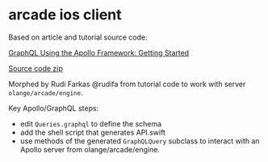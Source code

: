 #  arcade ios client



Based on article and tutorial source code:

[GraphQL Using the Apollo Framework: Getting Started](https://www.raywenderlich.com/10886648-graphql-using-the-apollo-framework-getting-started)

[Source code zip](https://koenig-media.raywenderlich.com/uploads/2020/08/GraphQL-Materials.zip)

Morphed by Rudi Farkas @rudifa from tutorial code to work with server `olange/arcade/engine`.

Key Apollo/GraphQL steps:

- edit `Queries.graphql` to define the schema
- add the shell script that generates API.swift
- use methods of the generated `GraphQLQuery` subclass to interact with an Apollo server from olange/arcade/engine.

